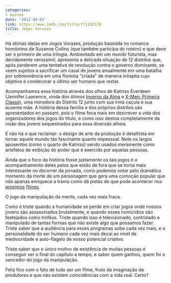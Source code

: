 ```yaml
---
categories:
- movies
date: '2012-04-01'
link: https://www.imdb.com/title/tt1392170
title: Jogos Vorazes
---
```


Há ótimas ideias em Jogos Vorazes, produção baseada no romance homônimo de Suzanne Collins (que também participa do roteiro) e que deve ser o primeiro de uma trilogia. Ambientado em um mundo futurista, mas devidamente verossímil, apresenta a delicada situação de 12 distritos que, após perderem uma tentativa de revolução contra o governo dominante, se veem sujeitos a sacrificar um casal de jovens anualmente em uma batalha por sobrevivência em uma floresta "criada" de maneira inóspita cujo objetivo é condecorar o último ser humano que restar.

Acompanhamos essa história através dos olhos de Katniss Everdeen (Jennifer Lawrence, vinda dos ótimos [Inverno da Alma] e [X-Men: Primeira Classe]), uma moradora do Distrito 12 junto com sua irmã caçula e sua ausente mãe. A história dessa família e dos próprios distritos são apresentados en passant, pois o filme foca mais em descrever a vida dos organizadores dos jogos do título, e como isso destoa completamente da visão dos jovens sequestrados para essa diversão alheia.

E não há o que reclamar: o design de arte da produção é detalhista em tornar aquele mundo tão fascinante quanto impessoal. Note os largos aposentos (como o quarto de Katniss) sendo usados meramente como artefatos de exibição do poder que é exercido por aquelas pessoas.

Ainda que o foco da história fosse justamente os tais jogos é o acompanhamento deles pelos que estão de fora que se torna mais interessante no decorrer da jornada, como podemos notar pelo dramático momento da morte de um personagem que gera uma comoção popular que não apenas enriquece a trama como dá pistas do que pode acontecer nos [próximos] [filmes].

O jogo da manipulação da mente, cada vez mais fraca.

Como é triste quando a humanidade se perde em criar jogos onde nossos jovens são assassinados brutalmente, e quando esses homicídios são festejados como troféus. Triste quando isso é televisionado, controlado e manipulado de tantas formas que não existe algo que possamos fazer. Triste saber que a audiência para esses programas sobe cada vez mais, e a personalidade do ser humano cada vez mais decai ao nível de mediocridade e auto-flagelo de nosso potencial criativo.

Triste saber que o único motivo de existência de muitas pessoas é conseguir ver o final do capítulo a tempo, e saber quem ganhou, quem foi o vencedor do jogo da manipulação.

Feliz fico com o fato de tudo ser um filme, fruto da imaginação de produtores e que não existem coincidências com a vida real. Certo?

[Inverno da Alma]: /inverno-da-alma
[X-Men: Primeira Classe]: /x-men-primeira-classe
[filmes]: /jogos-vorazes-a-esperanca-parte-1
[próximos]: /jogos-vorazes-em-chamas